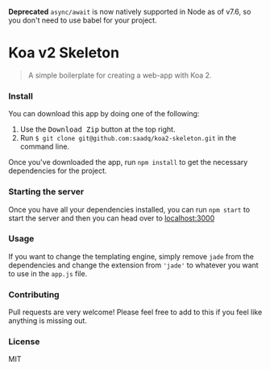 **Deprecated**
`async/await` is now natively supported in Node as of v7.6, so you don't need to use babel for your project.

# Koa v2 Skeleton
> A simple boilerplate for creating a web-app with Koa 2.

### Install
You can download this app by doing one of the following: 

1. Use the <kbd>Download Zip</kbd> button at the top right.
2. Run `$ git clone git@github.com:saadq/koa2-skeleton.git` in the command line.

Once you've downloaded the app, run `npm install` to get the necessary dependencies for the project.

### Starting the server
Once you have all your dependencies installed, you can run `npm start` to start the server and then you can head over to [localhost:3000](http://localhost:3000)

### Usage
If you want to change the templating engine, simply remove `jade` from the dependencies and change the extension from `'jade'` to whatever you want to use in the `app.js` file.

### Contributing
Pull requests are very welcome! Please feel free to add to this if you feel like anything is missing out.

### License
MIT
